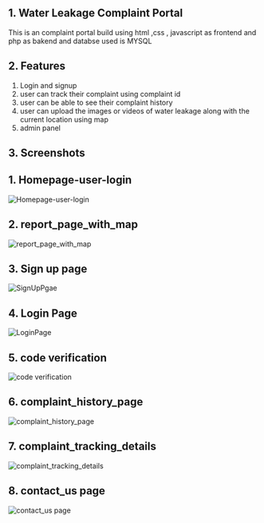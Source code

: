 ## **1. Water Leakage Complaint Portal**    



This is an complaint portal build using html ,css , javascript as frontend and php as bakend and databse used is MYSQL

## **2. Features**

1.  Login and signup
2.  user can track their complaint using complaint id
3.  user can be able to see their complaint history
4.  user can upload the images or videos of water leakage along with the current location using map
5.  admin panel

## **3. Screenshots**


## **1.   Homepage-user-login**    <!-- Medium + bold -->

![Homepage-user-login](https://github.com/Hussain-Saabri/Aqua/blob/281851dd1c167eada2fd548d75aa1767d06f10bc/screenshots/Homepage.png)

## **2. report_page_with_map**

![report_page_with_map](https://github.com/Hussain-Saabri/AquaLeak/blob/281851dd1c167eada2fd548d75aa1767d06f10bc/Screenshots/report_page_with_map.png)


## **3. Sign up page**
   

![SignUpPgae](https://github.com/Hussain-Saabri/AquaLeak/blob/cba41127521f9912ecce178edba3e839f04badcc/Screenshots/signup%20page.png)

## **4. Login Page**

   
![LoginPage](https://github.com/Hussain-Saabri/AquaLeak/blob/cba41127521f9912ecce178edba3e839f04badcc/Screenshots/loginpage.png)

## **5. code verification**
   
![code verification](https://github.com/Hussain-Saabri/AquaLeak/blob/281851dd1c167eada2fd548d75aa1767d06f10bc/Screenshots/code%20verification.png)
 

## **6. complaint_history_page**

  
![complaint_history_page](https://github.com/Hussain-Saabri/AquaLeak/blob/281851dd1c167eada2fd548d75aa1767d06f10bc/Screenshots/complaint_history_page.png)

## **7. complaint_tracking_details**

    
![complaint_tracking_details](https://github.com/Hussain-Saabri/AquaLeak/blob/281851dd1c167eada2fd548d75aa1767d06f10bc/Screenshots/complaint_tracking_details.png)

## **8. contact_us page**

![contact_us page](https://github.com/Hussain-Saabri/AquaLeak/blob/281851dd1c167eada2fd548d75aa1767d06f10bc/Screenshots/contact_us%20page.png)


